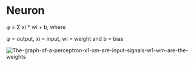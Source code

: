 # Neuron
φ = Σ xi * wi + b, where

φ = output,
xi = input,
wi = weight and
b = bias

![The-graph-of-a-perceptron-x1-xm-are-input-signals-w1-wm-are-the-weights](https://github.com/user-attachments/assets/43c1ad73-c857-44b6-b122-231ee367c6af)
